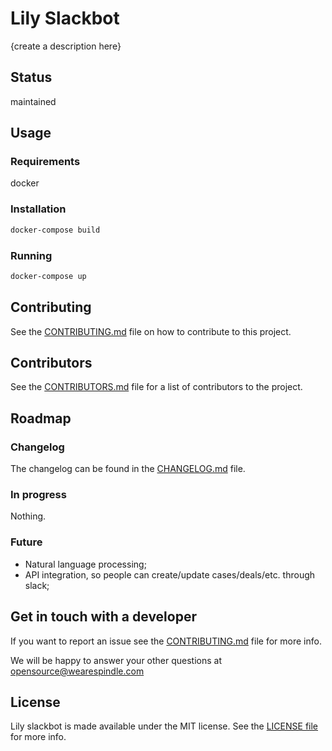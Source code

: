 # Lily Slackbot

{create a description here}

## Status

maintained

## Usage

### Requirements

docker

### Installation

```bash
docker-compose build
```

### Running

```bash
docker-compose up
```

## Contributing

See the [CONTRIBUTING.md](CONTRIBUTING.md) file on how to contribute to this project.

## Contributors

See the [CONTRIBUTORS.md](CONTRIBUTORS.md) file for a list of contributors to the project.

## Roadmap

### Changelog

The changelog can be found in the [CHANGELOG.md](CHANGELOG.md) file.

### In progress

Nothing.

### Future

 * Natural language processing;
 * API integration, so people can create/update cases/deals/etc. through slack;

## Get in touch with a developer

If you want to report an issue see the [CONTRIBUTING.md](CONTRIBUTING.md) file for more info.

We will be happy to answer your other questions at opensource@wearespindle.com

## License

Lily slackbot is made available under the MIT license. See the [LICENSE file](LICENSE) for more info.
